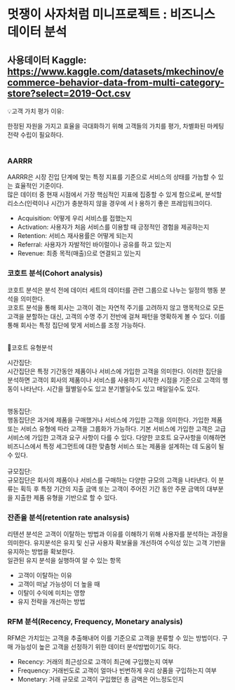 # 멋쟁이 사자처럼 미니프로젝트 : 비즈니스 데이터 분석
## 사용데이터 Kaggle: https://www.kaggle.com/datasets/mkechinov/ecommerce-behavior-data-from-multi-category-store?select=2019-Oct.csv

💡고객 가치 평가 이유:<br/>

한정된 자원을 가지고 효율을 극대화하기 위해 고객들의 가치를 평가, 차별화된 마케팅 전략 수립이 필요하다.
<br/><br/>

### AARRR
AARRR은 시장 진입 단계에 맞는 특정 지표를 기준으로 서비스의 상태를 가늠할 수 있는 효율적인 기준이다.<br/>
많은 데이터 중 현재 시점에서 가장 핵심적인 지표에 집중할 수 있게 함으로써, 분석할 리소스(인력이나 시간)가 충분하지 않을 경우에 서ㅏ용하기 좋은 프레임워크이다.

- Acquisition: 어떻게 우리 서비스를 접했는지
- Activation: 사용자가 처음 서비스를 이용할 때 긍정적인 경험을 제공하는지
- Retention: 서비스 재사용률은 어떻게 되는지
- Referral: 사용자가 자발적인 바이럴이나 공유를 하고 있는지
- Revenue: 최종 목적(매출)으로 연결되고 있는지


### 코호트 분석(Cohort analysis)
코호트 분석은 분석 전에 데이터 세트의 데이터를 관련 그룹으로 나누는 일정의 행동 분석을 의미한다.<br/>
코호트 분석을 통해 회사는 고객이 겪는 자연적 주기를 고려하지 않고 맹목적으로 모든 고객을 분할하는 대신, 고객의 수명 주기 전반에 걸쳐 패턴을 명확하게 볼 수 있다. 이를 통해 회사는 특정 집단에 맞게 서비스를 조정 가능하다.
</br><br/>

📌코호트 유형분석<br/>

시간집단:<br/>
시간집단은 특정 기간동안 제품이나 서비스에 가입한 고객을 의미한다. 이러한 집단을 분석하면 고객이 회사의 제품이나 서비스를 사용하기 시작한 시점을 기준으로 고객의 행동이 나타난다. 시간을 월별일수도 있고 분기별일수도 있고 매일일수도 있다.

<br/>
행동집단:<br/>
행동집단은 과거에 제품을 구매했거나 서비스에 가입한 고객을 의미한다. 가입한 제품 또는 서비스 유형에 따라 고객을 그룹화가 가능하다. 기본 서비스에 가입한 고객은 고급 서비스에 가입한 고객과 요구 사항이 다를 수 있다. 다양한 코호트 요구사항을 이해하면 비즈니스에서 특정 세그먼트에 대한 맞춤형 서비스 또는 제품을 설계하는 데 도움이 될 수 있다.<br/>


<br/>
규모집단:<br/>
규모집단은 회사의 제품이나 서비스를 구매하는 다양한 규모의 고객을 나타낸다. 이 분류는 획득 후 특정 기간의 지출 금액 또는 고객이 주어진 기간 동안 주문 금액의 대부분을 지출한 제품 유형을 기반으로 할 수 있다.


### 잔존율 분석(retention rate analsysis)
리텐션 분석은 고객이 이탈하는 방법과 이유를 이해하기 위해 사용자를 분석하는 과정을 의미한다. 유지분석은 유지 및 신규 사용자 확보율을 개선하여 수익성 있는 고객 기반을 유지하는 방법을 확보한다.<br/>
일관된 유지 분석을 실행하여 알 수 있는 항목
- 고객이 이탈하는 이유
- 고객이 떠날 가능성이 더 높을 때
- 이탈이 수익에 미치는 영향
- 유지 전략을 개선하는 방법

### RFM 분석(Recency, Frequency, Monetary analysis)
RFM은 가치있는 고객을 추출해내어 이를 기준으로 고객을 분류할 수 있는 방법이다. 구매 가능성이 높은 고객을 선정하기 위한 데이터 분석방법이기도 하다.

- Recency: 거래의 최근성으로 고객이 최근에 구입했는지 여부
- Frequency: 거래빈도로 고객이 얼마나 빈번하게 우리 상품을 구입하는지 여부
- Monetary: 거래 규모로 고객이 구입했던 총 금액은 어느정도인지





